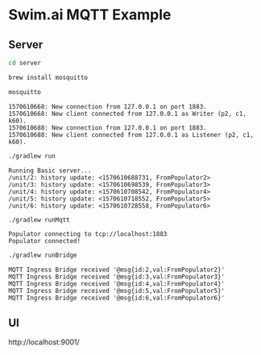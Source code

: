 Swim.ai MQTT Example
====================

## Server

```sh
cd server
```

```sh
brew install mosquitto
```

```sh
mosquitto
```

```
1570610668: New connection from 127.0.0.1 on port 1883.
1570610668: New client connected from 127.0.0.1 as Writer (p2, c1, k60).
1570610688: New connection from 127.0.0.1 on port 1883.
1570610688: New client connected from 127.0.0.1 as Listener (p2, c1, k60).
```

```sh
./gradlew run
```

```
Running Basic server...
/unit/2: history update: <1570610688731, FromPopulator2>
/unit/3: history update: <1570610698539, FromPopulator3>
/unit/4: history update: <1570610708542, FromPopulator4>
/unit/5: history update: <1570610718552, FromPopulator5>
/unit/6: history update: <1570610728558, FromPopulator6>
```

```sh
./gradlew runMqtt
```

```
Populator connecting to tcp://localhost:1883
Populator connected!
```

```sh
./gradlew runBridge
```

```
MQTT Ingress Bridge received '@msg{id:2,val:FromPopulator2}'
MQTT Ingress Bridge received '@msg{id:3,val:FromPopulator3}'
MQTT Ingress Bridge received '@msg{id:4,val:FromPopulator4}'
MQTT Ingress Bridge received '@msg{id:5,val:FromPopulator5}'
MQTT Ingress Bridge received '@msg{id:6,val:FromPopulator6}'
```

## UI

http://localhost:9001/
